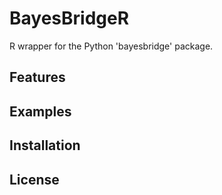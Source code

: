 # BayesBridgeR

R wrapper for the Python 'bayesbridge' package.

## Features

## Examples

## Installation

## License
